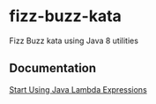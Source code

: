 # fizz-buzz-kata
Fizz Buzz kata using Java 8 utilities


## Documentation

[Start Using Java Lambda Expressions](http://www.developer.com/java/start-using-java-lambda-expressions.html)
